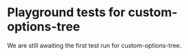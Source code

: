 # Playground tests for custom-options-tree
We are still awaiting the first test run for custom-options-tree.
